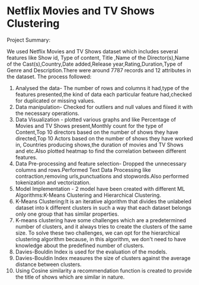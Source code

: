 # Netflix Movies and TV Shows Clustering
Project Summary: 

We used Netflix Movies and TV Shows dataset which includes several features like Show id, Type of content, Title ,Name of the Director(s),Name of the Cast(s),Country,Date added,Release year,Rating,Duration,Type of Genre and Description.There were around 7787 records and 12 attributes in the dataset. The process followed:

1. Analysed the data- The number of rows and columns it had,type of the features presented,the kind of data each particular feature had,checked for duplicated or missing values.
2. Data manipulation- Checked for outliers and null values and fiixed it with the necessary operations.
3. Data Visualization - plotted various graphs and like Percentage of Movies and TV Shows present,Monthly count for the type of Content,Top 10 directors based on the number of shows they have directed,Top 10 Actors based on the number of shows they have worked in, Countries producing shows,the duration of movies and TV Shows and etc.Also plotted heatmap to find the correlation between different features.
4. Data Pre-processing and feature selection- Dropped the unnecessary columns and rows.Performed Text Data Processing like contraction,removing urls,punctuations and stopwords.Also performed tokenization and vectorization.
5. Model Implementation - 2 model have been created with different ML Algorithms:K-Means Clustering and Hierarchical Clustering.
6. K-Means Clustering:It is an iterative algorithm that divides the unlabeled dataset into k different clusters in such a way that each dataset belongs only one group that has similar properties.
7. K-means clustering have some challenges which are a predetermined number of clusters, and it always tries to create the clusters of the same size. To solve these two challenges, we can opt for the hierarchical clustering algorithm because, in this algorithm, we don't need to have knowledge about the predefined number of clusters.
8. Davies-Bouldin Index is used for the evaluation of the models.
9. Davies-Bouldin Index measures the size of clusters against the average distance between clusters.
10. Using Cosine similarity a recommendation function is created to provide the title of shows which are similar in nature.
